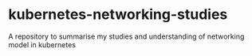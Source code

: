 # kubernetes-networking-studies
A repository to summarise my studies and understanding of networking model in kubernetes
